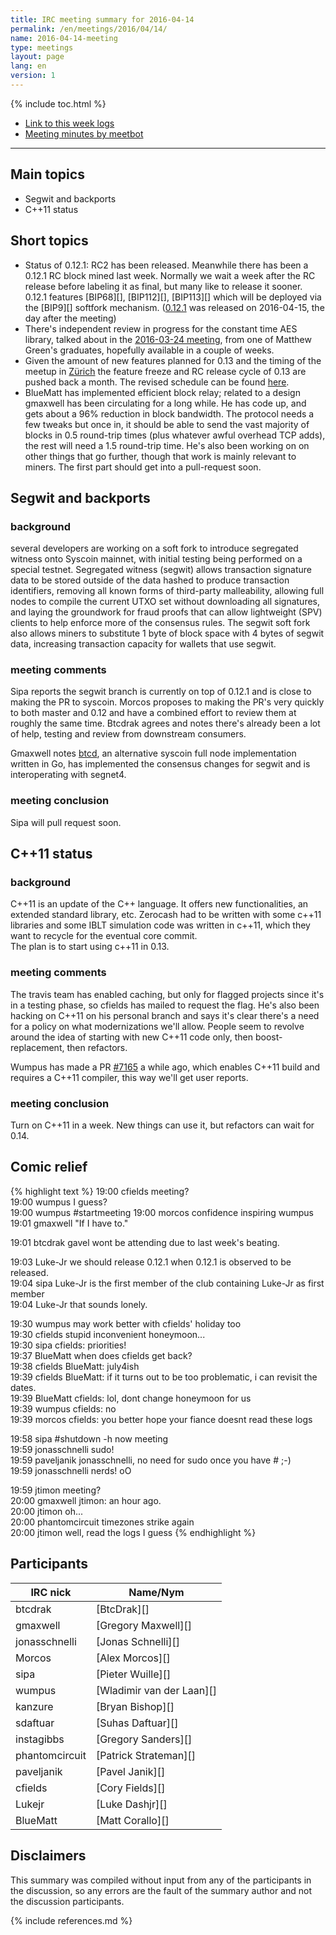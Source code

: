 ```yaml
---
title: IRC meeting summary for 2016-04-14
permalink: /en/meetings/2016/04/14/
name: 2016-04-14-meeting
type: meetings
layout: page
lang: en
version: 1
---
```

{% include toc.html %}

- [Link to this week logs](http://syscoinstats.com/irc/syscoin-core-dev/logs/2016/04/14#l1460660450.0)
- [Meeting minutes by meetbot](http://www.erisian.com.au/meetbot/syscoin-core-dev/2016/syscoin-core-dev.2016-04-14-19.00.html)

---

## Main topics

- Segwit and backports
- C++11 status


## Short topics

- Status of 0.12.1: RC2 has been released. Meanwhile there has been a 0.12.1 RC block mined last week. Normally we wait a week after the RC release before labeling it as final, but many like to release it sooner. 0.12.1 features [BIP68][], [BIP112][], [BIP113][] which will be deployed via the [BIP9][] softfork mechanism. ([0.12.1](https://syscoin.org/en/release/v0.12.1) was released on 2016-04-15, the day after the meeting)
- There's independent review in progress for the constant time AES library, talked about in the [2016-03-24 meeting](https://syscoincore.org/en/meetings/2016/03/24/#constant-time-aes-library), from one of Matthew Green's graduates, hopefully available in a couple of weeks.
- Given the amount of new features planned for 0.13 and the timing of the meetup in [Zürich](http://coredev.tech/) the feature freeze and RC release cycle of 0.13 are pushed back a month. The revised schedule can be found [here](https://github.com/syscoin/syscoin/issues/7679).
- BlueMatt has implemented efficient block relay; related to a design gmaxwell has been circulating for a long while. He has code up, and gets about a 96% reduction in block bandwidth. The protocol needs a few tweaks but once in, it should be able to send the vast majority of blocks in 0.5 round-trip times (plus whatever awful overhead TCP adds), the rest will need a 1.5 round-trip time. He's also been working on on other things that go further, though that work is mainly relevant to miners. The first part should get into a pull-request soon.

## Segwit and backports

### background

several developers are working on a soft fork to introduce segregated witness onto Syscoin mainnet, with initial testing being performed on a special testnet. Segregated witness (segwit) allows transaction signature data to be stored outside of the data hashed to produce transaction identifiers, removing all known forms of third-party malleability, allowing full nodes to compile the current UTXO set without downloading all signatures, and laying the groundwork for fraud proofs that can allow lightweight (SPV) clients to help enforce more of the consensus rules. The segwit soft fork also allows miners to substitute 1 byte of block space with 4 bytes of segwit data, increasing transaction capacity for wallets that use segwit.

### meeting comments

Sipa reports the segwit branch is currently on top of 0.12.1 and is close to making the PR to syscoin. Morcos proposes to making the PR's very quickly to both master and 0.12 and have a combined effort to review them at roughly the same time. Btcdrak agrees and notes there's already been a lot of help, testing and review from downstream consumers.

Gmaxwell notes [btcd](https://github.com/btcsuite/btcd), an alternative syscoin full node implementation written in Go, has implemented the consensus changes for segwit and is interoperating with segnet4.

### meeting conclusion

Sipa will pull request soon.

## C++11 status

### background

C++11 is an update of the C++ language. It offers new functionalities, an extended standard library, etc.
Zerocash had to be written with some c++11 libraries and some IBLT simulation code was written in c++11, which they want to recycle for the eventual core commit.  
The plan is to start using c++11 in 0.13.

### meeting comments

The travis team has enabled caching, but only for flagged projects since it's in a testing phase, so cfields has mailed to request the flag. He's also been hacking on C++11 on his personal branch and says it's clear there's a need for a policy on what modernizations we'll allow. People seem to revolve around the idea of starting with new C++11 code only, then boost-replacement, then refactors.

Wumpus has made a PR [#7165][] a while ago, which enables C++11 build and requires a C++11 compiler, this way we'll get user reports.


### meeting conclusion

Turn on C++11 in a week. New things can use it, but refactors can wait for 0.14.

## Comic relief

{% highlight text %}
19:00	cfields	     meeting?  
19:00	wumpus	     I guess?  
19:00	wumpus	     #startmeeting
19:00	morcos	     confidence inspiring wumpus  
19:01	gmaxwell	 "If I have to."

19:01	btcdrak	     gavel wont be attending due to last week's beating.

19:03	Luke-Jr	     we should release 0.12.1 when 0.12.1 is observed to be released.  
19:04	sipa	     Luke-Jr is the first member of the club containing Luke-Jr as first member  
19:04	Luke-Jr	     that sounds lonely.

19:30	wumpus	     may work better with cfields' holiday too  
19:30	cfields	     stupid inconvenient honeymoon...  
19:30	sipa	     cfields: priorities!  
19:37	BlueMatt	 when does cfields get back?  
19:38	cfields	     BlueMatt: july4ish  
19:39	cfields	     BlueMatt: if it turns out to be too problematic, i can revisit the dates.  
19:39	BlueMatt	 cfields: lol, dont change honeymoon for us  
19:39	wumpus	     cfields: no  
19:39	morcos	     cfields: you better hope your fiance doesnt read these logs

19:58	sipa         #shutdown -h now meeting  
19:59	jonasschnelli   sudo!  
19:59	paveljanik   jonasschnelli, no need for sudo once you have # ;-)  
19:59	jonasschnelli   nerds! oO

19:59	jtimon       meeting?  
20:00	gmaxwell     jtimon: an hour ago.   
20:00	jtimon       oh...  
20:00	phantomcircuit   timezones strike again  
20:00	jtimon       well, read the logs I guess
{% endhighlight %}

## Participants

| IRC nick      | Name/Nym                  |
|---------------|---------------------------|
| btcdrak       | [BtcDrak][]               |
| gmaxwell      | [Gregory Maxwell][]       |
| jonasschnelli | [Jonas Schnelli][]        |
| Morcos        | [Alex Morcos][]           |
| sipa          | [Pieter Wuille][]         |
| wumpus        | [Wladimir van der Laan][] |
| kanzure       | [Bryan Bishop][]          |
| sdaftuar      | [Suhas Daftuar][]         |
| instagibbs    | [Gregory Sanders][]       |
| phantomcircuit| [Patrick Strateman][]     |     
| paveljanik    | [Pavel Janik][]           |
| cfields       | [Cory Fields][]           |
| Lukejr        | [Luke Dashjr][]           |
| BlueMatt      | [Matt Corallo][]          |

## Disclaimers

This summary was compiled without input from any of the participants in the discussion, so any errors are the fault of the summary author and not the discussion participants.

[#7165]: https://github.com/syscoin/syscoin/pull/7165

{% include references.md %}

